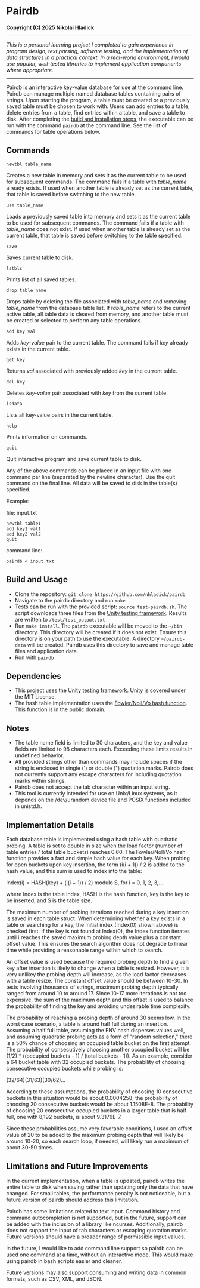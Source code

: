 # Pairdb
**Copyright (C) 2025 Nikolai Hladick**

---

*This is a personal learning project I completed to gain experience in program design, text parsing, software testing, and the implementation of data structures in a practical context. In a real-world environment, I would use popular, well-tested libraries to implement application components where appropriate.* 

---

Pairdb is an interactive key-value database for use at the command line. Pairdb can manage multiple named database tables containing pairs of strings. Upon starting the program, a table must be created or a previously saved table must be chosen to work with. Users can add entries to a table, delete entries from a table, find entries within a table, and save a table to disk. After completing the [build and installation steps](#build-and-usage), the executable can be run with the command `pairdb` at the command line. See the list of commands for table operations below.

## Commands

`newtbl table_name`

Creates a new table in memory and sets it as the current table to be used for subsequent commands. The command fails if a table with *table_name* already exists. If used when another table is already set as the current table, that table is saved before switching to the new table.

`use table_name`

Loads a previously saved table into memory and sets it as the current table to be used for subsequent commands. The command fails if a table with *table_name* does not exist. If used when another table is already set as the current table, that table is saved before switching to the table specified.

`save`

Saves current table to disk.

`lstbls`

Prints list of all saved tables.

`drop table_name`

Drops table by deleting the file associated with *table_name* and removing *table_name* from the database table list. If *table_name* refers to the current active table, all table data is cleared from memory, and another table must be created or selected to perform any table operations.

`add key val`

Adds *key-value* pair to the current table. The command fails if *key* already exists in the current table.

`get key`

Returns *val* associated with previously added *key* in the current table.

`del key`

Deletes *key-value* pair associated with *key* from the current table.

`lsdata`

Lists all key-value pairs in the current table.

`help`

Prints information on commands.

`quit`

Quit interactive program and save current table to disk.


Any of the above commands can be placed in an input file with one command per line (separated by the newline character). Use the quit command on the final line. All data will be saved to disk in the table(s) specified.

Example:

file: input.txt

    newtbl table1
    add key1 val1
    add key2 val2
    quit

command line:

    pairdb < input.txt

## Build and Usage
* Clone the repository: `git clone https://github.com/nhladick/pairdb`
* Navigate to the pairdb directory and run `make`
* Tests can be run with the provided script: `source test-pairdb.sh`. The script downloads three files from the [Unity testing framework](https://github.com/ThrowTheSwitch/Unity). Results are written to `/test/test_output.txt`
* Run `make install`. The `pairdb` executable will be moved to the `~/bin` directory. This directory will be created if it does not exist. Ensure this directory is on your path to use the executable. A directory `~/pairdb-data` will be created. Pairdb uses this directory to save and manage table files and application data.
* Run with `pairdb`

## Dependencies
* This project uses the [Unity testing framework](https://github.com/ThrowTheSwitch/Unity). Unity is covered under the MIT License.
* The hash table implementation uses the [Fowler/Noll/Vo hash function](https://github.com/lcn2/fnv/blob/master/hash_32a.c). This function is in the public domain.

## Notes
* The table name field is limited to 30 characters, and the key and value fields are limited to 98 characters each. Exceeding these limits results in undefined behavior.
* All provided strings other than commands may include spaces if the string is enclosed in single (') or double (") quotation marks. Pairdb does not currently support any escape characters for including quotation marks within strings.
* Pairdb does not accept the tab character within an input string.
* This tool is currently intended for use on Unix/Linux systems, as it depends on the /dev/urandom device file and POSIX functions included in unistd.h.

## Implementation Details
Each database table is implemented using a hash table with quadratic probing. A table is set to double in size when the load factor (number of table entries / total table buckets) reaches 0.60. The Fowler/Noll/Vo hash function provides a fast and simple hash value for each key. When probing for open buckets upon key insertion, the term (i(i + 1)) / 2 is added to the hash value, and this sum is used to index into the table:

Index(i) = HASH(key) + (i(i + 1)) / 2) modulo S, for i = 0, 1, 2, 3,...

where Index is the table index, HASH is the hash function, key is the key to be inserted, and S is the table size.

The maximum number of probing iterations reached during a key insertion is saved in each table struct. When determining whether a key exists in a table or searching for a key, the initial index (Index(0) shown above) is checked first. If the key is not found at Index(0), the Index function iterates until i reaches the saved maximum probing depth value plus a constant offset value. This ensures the search algorithm does not degrade to linear time while providing a reasonable range within which to search.

An offset value is used because the required probing depth to find a given key after insertion is likely to change when a table is resized. However, it is very unlikey the probing depth will increase, as the load factor decreases with a table resize. The constant offset value should be between 10-30. In tests involving thousands of strings, maximum probing depth typically ranged from around 10 to around 17. Since 10-17 more iterations is not too expensive, the sum of the maximum depth and this offset is used to balance the probability of finding the key and avoiding undesirable time complexity.

The probability of reaching a probing depth of around 30 seems low. In the worst case scenario, a table is around half full during an insertion. Assuming a half full table, assuming the FNV hash disperses values well, and assuming quadratic probing acts as a form of "random selection," there is a 50% chance of choosing an occupied table bucket on the first attempt. The probability of consecutively choosing another occupied bucket will be (1/2) * ((occupied buckets - 1) / (total buckets - 1)). As an example, consider a 64 bucket table with 32 occupied buckets. The probability of choosing consecutive occupied buckets while probing is:

(32/64)(31/63)(30/62)...

According to these assumptions, the probability of choosing 10 consecutive buckets in this situation would be about 0.0004258; the probability of choosing 20 consecutive buckets would be about 1.1508E-8. The probability of choosing 20 consecutive occupied buckets in a larger table that is half full, one with 8,192 buckets, is about 9.3176E-7.

Since these probabilities assume very favorable conditions, I used an offset value of 20 to be added to the maximum probing depth that will likely be around 10-20, so each search loop, if needed, will likely run a maximum of about 30-50 times.

## Limitations and Future Improvements
In the current implementation, when a table is updated, pairdb writes the entire table to disk when saving rather than updating only the data that have changed. For small tables, the performance penalty is not noticeable, but a future version of pairdb should address this limitation.

Pairdb has some limitations related to text input. Command history and command autocompletion is not supported, but in the future, support can be added with the inclusion of a library like ncurses. Additionally, pairdb does not support the input of tab characters or escaping quotation marks. Future versions should have a broader range of permissible input values.

In the future, I would like to add command line support so pairdb can be used one command at a time, without an interactive mode. This would make using pairdb in bash scripts easier and cleaner.

Future versions may also support consuming and writing data in common formats, such as CSV, XML, and JSON.
